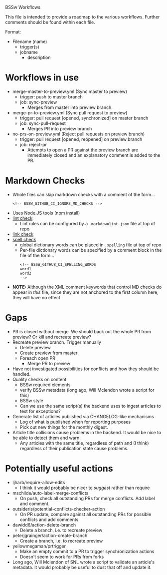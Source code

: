 BSSw Workflows

This file is intended to provide a roadmap to the various workflows.  Further comments should be found within each file.

Format:
* Filename (name)
    - trigger(s)
    - jobname
        - description

# Workflows in use
* merge-master-to-preview.yml (Sync master to preview)
    - trigger: push to master branch
    - job: sync-preview
        - Merges from master into preview branch.
* merge-pr-to-preview.yml (Sync pull request to preview)
    - trigger: pull request [opened, synchronized] on master branch
    - job: sync-pull-request
        - Merges PR into preview branch
* no-prs-on-preview.yml (Reject pull requests on preview branch)
    - trigger: pull request [opened, reopened] on preview branch
    - job: reject-pr
        - Attempts to open a PR against the preview branch are immediately closed and an explanatory comment is added to the PR.

# Markdown Checks
* Whole files can skip markdown checks with a comment of the form...
  ```
  <!-- BSSW_GITHUB_CI_IGNORE_MD_CHECKS -->
  ```
* Uses Node.JS tools (npm install)
* [lint check](https://www.npmjs.com/package/markdownlint)
  * Lint rules can be configured by a `.markdownlint.json` file at top of repo
* [link check](https://www.npmjs.com/package/markdown-link-check)
* [spell check](https://www.npmjs.com/package/markdown-spellcheck)
  * global dictionary words can be placed in `.spelling` file at top of repo
  * Per-file dictionary words can be specified by a comment block in the file of
    the form...
    ```
    <!-- BSSW_GITHUB_CI_SPELLING_WORDS
    word1
    word2
    -->
    ```
* **NOTE:** Although the XML comment keywords that control MD checks do appear
  in *this* file, since they are not anchored to the first column here, they
  will have no effect.

# Gaps
* PR is closed without merge.  We should back out the whole PR from preview?  Or kill and recreate preview?
* Recreate preview branch.  Trigger manually
    - Delete preview
    - Create preview from master
    - Foreach open PR
        - Merge PR to preview
* Have not investigated possibilities for conflicts and how they should be handled.
* Quality checks on content
    - BSSw required elements
    - verify BSSw metadata (long ago, Will Mclendon wrote a script for this)
    - BSSw style
    - Can we use the same script(s) the backend uses to ingest articles to test for exceptions?
 * Generate list of articles published via CHANGELOG-like mechanisms
    - Log of what is published when for reporting purposes
    - Pick out new things for the monthly digest.
 * Article title collisions cause problems in the backend.  It would be nice to be able to detect them and warn.
    - Any articles with the same title, regardless of path and (I think) regardless of their publication state cause problems.

# Potentially useful actions
* ljharb/require-allow-edits
    - I think it would probably be nicer to *suggest* rather than require
* mschilde/auto-label-merge-conflicts
    - On push, check all outstanding PRs for merge conflicts.  Add label and comment.
* outsideris/potential-conflicts-checker-action
    - On PR update, compare against all outstanding PRs for possible conflicts and add comments
* dawidd6/action-delete-branch
    - Delete a branch, i.e. to recreate preview
* peterjgrainger/action-create-branch
    - Create a branch, i.e. to recreate preview
* yellowmegaman/prtrigger
    - Make an empty commit to a PR to trigger synchronization actions
    - Doesn't seem to work for PRs from forks
* Long ago, Will Mclendon of SNL wrote a script to validate an article's metadata.  It would probably be useful to dust that off and update it.
